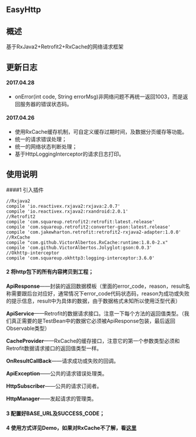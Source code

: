 
## EasyHttp

## 概述
基于RxJava2+Retrofit2+RxCache的网络请求框架

## 更新日志
#### 2017.04.28
* onError(int code, String errorMsg)非网络问题不再统一返回1003，而是返回服务器的错误状态码。

#### 2017.04.26
* 使用RxCache缓存机制，可自定义缓存过期时间，及数据分页缓存等功能。
* 统一的请求错误处理；
* 统一的网络状态判断处理；
* 基于HttpLoggingInterceptor的请求日志打印。

## 使用说明

####1 引入插件

    //Rxjava2
    compile 'io.reactivex.rxjava2:rxjava:2.0.7'
    compile 'io.reactivex.rxjava2:rxandroid:2.0.1'
    //Retrofit2
    compile 'com.squareup.retrofit2:retrofit:latest.release'
    compile 'com.squareup.retrofit2:converter-gson:latest.release'
    compile 'com.jakewharton.retrofit:retrofit2-rxjava2-adapter:1.0.0'
    //RxCache
    compile "com.github.VictorAlbertos.RxCache:runtime:1.8.0-2.x"
    compile 'com.github.VictorAlbertos.Jolyglot:gson:0.0.3'
    //Okhttp-interceptor
    compile 'com.squareup.okhttp3:logging-interceptor:3.6.0'

#### 2 将http包下的所有内容拷贝到工程；

**ApiResponse**——封装的返回数据模板（里面的error_code，reason，result名称需要跟后台对应好，通常情况下error_code代码状态码，reason为成功或失败的提示信息，result中为具体的数据，由于数据格式未知所以使用泛型代表）

**ApiService**——Retrofit的数据请求接口。注意一下每个方法的返回值类型。（我们真正需要的是TestBean中的数据它必须被ApiResponse包装，最后返回Observable类型）

**CacheProvider**——RxCache的缓存接口，注意它的第一个参数类型必须和Retrofit数据请求接口的返回值类型一样。

**OnResultCallBack**——请求成功或失败的回调。

**ApiException**——公共的请求错误处理类。

**HttpSubscriber**——公共的请求订阅者。

**HttpManager**——发起请求的管理类。

#### 3 配置好BASE_URL及SUCCESS_CODE；
#### 4 使用方式详见Demo，如果对RxCache不了解，看[这里](https://github.com/VictorAlbertos/RxCache)

